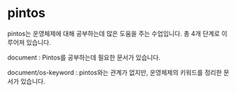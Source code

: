 # pintos

pintos는 운영체제에 대해 공부하는데 많은 도움을 주는 수업입니다. 
총 4개 단계로 이루어져 있습니다. 


document : Pintos를 공부하는데 필요한 문서가 있습니다. 

document/os-keyword : pintos와는 관계가 없지만, 운영체제의 키워드를 정리한 문서가 있습니다.
